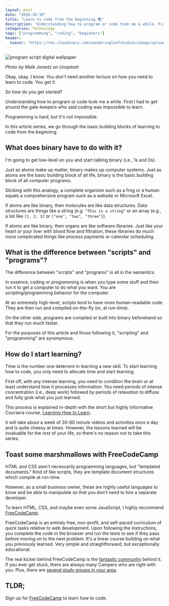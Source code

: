 ```yaml
---
layout: post
date: "2018-10-30"
title: "Learn to code from the beginning 📚"
description: "Understanding how to program or code took me a while. First I had to get around the gate-keepers who said coding was impossible to learn. Programming is hard, but it's not impossible. In this article series, we go through the basic building blocks of learning to code from the beginning."
categories: Technology
tags: ["programming", "coding", "beginners"]
header:
  teaser: "https://res.cloudinary.com/wanderingleafstudios/image/upload/b_auto,c_pad,g_center,h_630,w_1200/v1537890988/chrisjmears.com/blog/maik-jonietz-535261-unsplash.jpg"
---
```


![program script digital wallpaper](https://res.cloudinary.com/wanderingleafstudios/image/upload/v1540916002/chrisjmears.com/blog/maik-jonietz-535261-unsplash.jpg)

<div class="text-right text-gray-500 text-sm mb-6">
  <em>Photo by Maik Jonietz on Unsplash</em>
</div>

Okay, okay. I know. You don't need another lecture on how you need to learn to code. You get it.

So how do you get started?

Understanding how to program or code took me a while. First I had to get around the gate-keepers who said coding was impossible to learn.

Programming is hard, but it's not impossible.

In this article series, we go through the basic building blocks of learning to code from the beginning.

## What does binary have to do with it?

I'm going to get low-level on you and start talking binary (i.e., 1s and 0s).

Just as atoms make up matter, binary makes up computer systems. Just as atoms are the basic building block of all life, binary is the basic building block of all computer programs.

Sticking with this analogy, a complete organism such as a frog or a human equals a comprehensive program such as a website or Microsoft Excel.

If atoms are like binary, then molecules are like data structures. Data structures are things like a string (e.g. `"This is a string"` or an array (e.g., a list like `[1, 2, 3]` or `["one", "two", "three"]`).

If atoms are like binary, then organs are like software libraries. Just like your heart or your liver with blood flow and filtration, these libraries do much more complicated things like process payments or calendar scheduling.

## What is the difference between "scripts" and "programs"?

The difference between "scripts" and "programs" is all in the semantics.

In essence, coding or programming is when you type some stuff and then run it to get a computer to do what you want. You are scripting/programming behavior for the computer.

At an extremely high-level, scripts tend to have more human-readable code. They are then run and compiled on-the-fly (or, at run-time).

On the other side, programs are compiled or built into binary beforehand so that they run much faster.

For the purposes of this article and those following it, "scripting" and "programming" are synonymous.

## How do I start learning?

Time is the number one deterrent in learning a new skill. To start learning how to code, you only need to allocate time and start learning.

First off, with any intense learning, you need to condition the brain or at least understand how it processes information. You need periods of intense concentration (i.e., deep work) followed by periods of relaxation to diffuse and fully grok what you just learned.

This process is explained in-depth with the short but highly informative Coursera course, [Learning How to Learn](https://www.coursera.org/learn/learning-how-to-learn/).

It will take about a week of 30-60 minute videos and activities once a day and is quite cheesy at times. However, the lessons learned will be invaluable for the rest of your life, so there's no reason not to take this series.

## Toast some marshmallows with FreeCodeCamp

HTML and CSS aren't necessarily programming languages, but "templated documents." Kind of like scripts, they are template document structures which compile at run-time.

However, as a small business owner, these are highly useful languages to know and be able to manipulate so that you don't need to hire a separate developer.

To learn HTML, CSS, and maybe even some JavaScript, I highly recommend [FreeCodeCamp](https://www.freecodecamp.org/).

FreeCodeCamp is an entirely free, non-profit, and self-paced curriculum of quick tasks relative to web development. Upon following the instructions, you complete the code in the browser and run the tests to see if they pass before moving on to the next problem. It's a linear course building on what you previously learned. Very simple and straightforward, but exceptionally educational.

The real kicker behind FreeCodeCamp is the [fantastic community](https://www.freecodecamp.org/forum/) behind it. If you ever get stuck, there are always many Campers who are right with you. Plus, there are [several study groups in your area](https://study-group-directory.freecodecamp.org/).

## TLDR;

Sign up for [FreeCodeCamp](https://www.freecodecamp.org/) to learn how to code.
